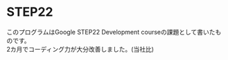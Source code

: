 # STEP22
このプログラムはGoogle STEP22 Development courseの課題として書いたものです。<br>
2カ月でコーディング力が大分改善しました。(当社比)<br>

